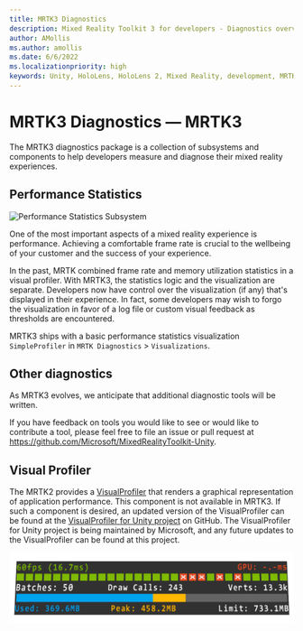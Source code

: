 ```yaml
---
title: MRTK3 Diagnostics
description: Mixed Reality Toolkit 3 for developers - Diagnostics overview.
author: AMollis
ms.author: amollis
ms.date: 6/6/2022
ms.localizationpriority: high
keywords: Unity, HoloLens, HoloLens 2, Mixed Reality, development, MRTK3, diagnostics, performance monitor
---
```


# MRTK3 Diagnostics &#8212; MRTK3

The MRTK3 diagnostics package is a collection of subsystems and components to help developers measure and diagnose their mixed reality experiences.

## Performance Statistics

![Performance Statistics Subsystem](images/PerfStatsSubsystem.png)

One of the most important aspects of a mixed reality experience is performance. Achieving a comfortable frame rate is crucial to the wellbeing of your customer and the success of your experience.

In the past, MRTK combined frame rate and memory utilization statistics in a visual profiler. With MRTK3, the statistics logic and the visualization are separate. Developers now have control over the visualization (if any) that's displayed in their experience. In fact, some developers may wish to forgo the visualization in favor of a log file or custom visual feedback as thresholds are encountered.

MRTK3 ships with a basic performance statistics visualization `SimpleProfiler` in `MRTK Diagnostics` > `Visualizations`.

## Other diagnostics

As MRTK3 evolves, we anticipate that additional diagnostic tools will be written. 

If you have feedback on tools you would like to see or would like to contribute a tool, please feel free to file an issue or pull request at https://github.com/Microsoft/MixedRealityToolkit-Unity.

## Visual Profiler

The MRTK2 provides a [VisualProfiler](/windows/mixed-reality/mrtk-unity/mrtk2/features/diagnostics/using-visual-profiler) that renders a graphical representation of application performance. This component is not available in MRTK3. If such a component is desired, an updated version of the VisualProfiler can be found at the [VisualProfiler for Unity project](https://github.com/microsoft/VisualProfiler-Unity) on GitHub. The VisualProfiler for Unity project is being maintained by Microsoft, and any future updates to the VisualProfiler can be found at this project.

![Image showing the VisualProfiler available from the VisualProfile for Unity project](images/VisualProfilerScreenshot.png)